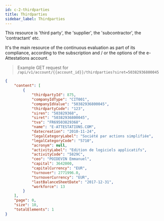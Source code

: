 ```yaml
---
id: c-2-thirdparties
title: Thirdparties
sidebar_label: Thirdparties
---
```


This resource is 'third party', the 'supplier', the 'subcontractor', the 'contractant' etc. 

It's the main resource of the continuous evaluation as part of its compliance, according to the subscription and / or the options of the e-Attestations account.

> Example GET request for `/api/v1/account/{{account_id}}/thirdparties?siret=50382936800045`

```json
{
    "content": [
        {
            "thirdpartyId": 875,
            "companyIdType": "CIT001",
            "companyIdValue": "50382936800045",
            "thirdpartyCode": "123",
            "siren": "503829368",
            "siret": "50382936800045",
            "tva": "FR69503829368",
            "name": "E-ATTESTATIONS.COM",
            "datecreation": "2010-11-24",
            "legalCategoryLabel": "Société par actions simplifiée",
            "legalCategoryCode": "5710",
            "acronym": null,
            "activityLabel": "Edition de logiciels applicatifs",
            "activityCode": "5829C",
            "ceo": "POIDEVIN Emmanuel",
            "capital": 3642000,
            "capitalCurrency": "EUR",
            "turnover": 2771996.0,
            "turnoverCurrency": "EUR",
            "lastBalanceSheetDate": "2017-12-31",
            "workforce": 13
        }
    ],
    "page": 0,
    "size": 10,
    "totalElements": 1
}
```

